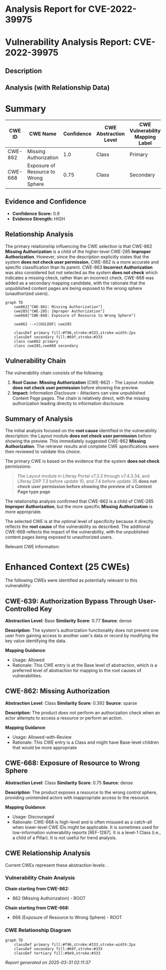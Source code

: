 # Analysis Report for CVE-2022-39975

# Vulnerability Analysis Report: CVE-2022-39975

## Description



## Analysis (with Relationship Data)

# Summary
| CWE ID  | CWE Name                      | Confidence | CWE Abstraction Level | CWE Vulnerability Mapping Label | CWE-Vulnerability Mapping Notes |
|---------|-------------------------------|------------|-----------------------|---------------------------------|---------------------------------|
| CWE-862 | Missing Authorization         | 1.0        | Class                 | Primary                          | Allowed-with-Review              |
| CWE-668 | Exposure of Resource to Wrong Sphere | 0.75     | Class                | Secondary                       | Discouraged          |

## Evidence and Confidence

*   **Confidence Score:** 0.9
*   **Evidence Strength:** HIGH

## Relationship Analysis
The primary relationship influencing the CWE selection is that CWE-862 **Missing Authorization** is a child of the higher-level CWE-285 **Improper Authorization**. However, since the description explicitly states that the system **does not check user permission**, CWE-862 is a more accurate and specific classification than its parent. CWE-863 **Incorrect Authorization** was also considered but not selected as the system **does not check** which indicates a missing check, rather than an incorrect check. CWE-668 was added as a secondary mapping candidate, with the rationale that the unpublished content pages are being exposed to the wrong sphere (unauthorized users).

```mermaid
graph TD
    cwe862["CWE-862: Missing Authorization"]
    cwe285["CWE-285: Improper Authorization"]
    cwe668["CWE-668: Exposure of Resource to Wrong Sphere"]
    
    cwe862 -->|CHILDOF| cwe285
    
    classDef primary fill:#f96,stroke:#333,stroke-width:2px
    classDef secondary fill:#69f,stroke:#333
    class cwe862 primary
    class cwe285,cwe668 secondary
```

## Vulnerability Chain
The vulnerability chain consists of the following:
1.  **Root Cause:** **Missing Authorization** (CWE-862) - The Layout module **does not check user permission** before showing the preview.
2.  **Impact:** Information Disclosure - Attackers can view unpublished Content Page pages.
The chain is relatively direct, with the missing authorization leading directly to information disclosure.

## Summary of Analysis
The initial analysis focused on the **root cause** identified in the vulnerability description: the Layout module **does not check user permission** before showing the preview. This immediately suggested CWE-862 **Missing Authorization**. The retriever results and complete CWE specifications were then reviewed to validate this choice.

The primary CWE is based on the evidence that the system **does not check** permissions:
> The Layout module in Liferay Portal v7.3.3 through v7.4.3.34, and Liferay DXP 7.3 before update 10, and 7.4 before update 35 **does not check user permission before showing the preview of a Content Page type page**

The relationship analysis confirmed that CWE-862 is a child of CWE-285 **Improper Authorization**, but the more specific **Missing Authorization** is more appropriate.

The selected CWE is at the optimal level of specificity because it directly reflects the **root cause** of the vulnerability as described.
The additional CWE-668 reflects the impact of the vulnerability, with the unpublished content pages being exposed to unauthorized users.

Relevant CWE Information:

# Enhanced Context (25 CWEs)
The following CWEs were identified as potentially relevant to this vulnerability:

## CWE-639: Authorization Bypass Through User-Controlled Key
**Abstraction Level**: Base
**Similarity Score**: 0.77
**Source**: dense

**Description**:
The system's authorization functionality does not prevent one user from gaining access to another user's data or record by modifying the key value identifying the data.

**Mapping Guidance**:
- Usage: Allowed
- Rationale: This CWE entry is at the Base level of abstraction, which is a preferred level of abstraction for mapping to the root causes of vulnerabilities.

## CWE-862: Missing Authorization
**Abstraction Level**: Class
**Similarity Score**: 0.392
**Source**: sparse

**Description**:
The product does not perform an authorization check when an actor attempts to access a resource or perform an action.

**Mapping Guidance**:
- Usage: Allowed-with-Review
- Rationale: This CWE entry is a Class and might have Base-level children that would be more appropriate

## CWE-668: Exposure of Resource to Wrong Sphere
**Abstraction Level**: Class
**Similarity Score**: 0.75
**Source**: dense

**Description**:
The product exposes a resource to the wrong control sphere, providing unintended actors with inappropriate access to the resource.

**Mapping Guidance**:
- Usage: Discouraged
- Rationale: CWE-668 is high-level and is often misused as a catch-all when lower-level CWE IDs might be applicable. It is sometimes used for low-information vulnerability reports [REF-1287]. It is a level-1 Class (i.e., a child of a Pillar). It is not useful for trend analysis.


## CWE Relationship Analysis

Current CWEs represent these abstraction levels: .


### Vulnerability Chain Analysis

**Chain starting from CWE-862:**
- 862 (Missing Authorization) - ROOT


**Chain starting from CWE-668:**
- 668 (Exposure of Resource to Wrong Sphere) - ROOT



### CWE Relationship Diagram

```mermaid
graph TD
    classDef primary fill:#f96,stroke:#333,stroke-width:2px
    classDef secondary fill:#69f,stroke:#333
    classDef tertiary fill:#9e9,stroke:#333
```



*Report generated on 2025-03-31 02:11:37*

